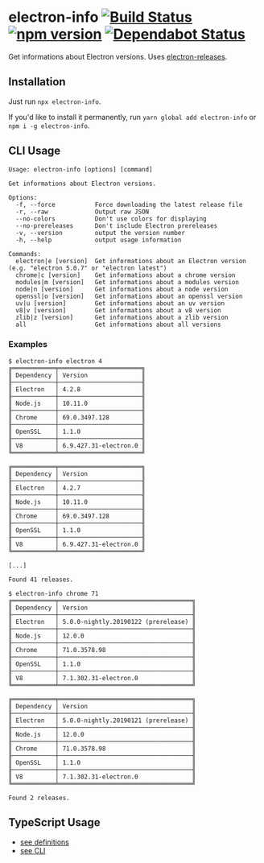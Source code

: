 # electron-info [![Build Status](https://action-badges.now.sh/ffflorian/electron-info)](https://github.com/ffflorian/electron-info/actions/) [![npm version](https://img.shields.io/npm/v/electron-info.svg?style=flat)](https://www.npmjs.com/package/electron-info) [![Dependabot Status](https://api.dependabot.com/badges/status?host=github&repo=ffflorian/electron-info)](https://dependabot.com)

Get informations about Electron versions. Uses [electron-releases](https://unpkg.com/electron-releases@latest/lite.json).

## Installation

Just run `npx electron-info`.

If you'd like to install it permanently, run `yarn global add electron-info` or `npm i -g electron-info`.

## CLI Usage

```
Usage: electron-info [options] [command]

Get informations about Electron versions.

Options:
  -f, --force           Force downloading the latest release file
  -r, --raw             Output raw JSON
  --no-colors           Don't use colors for displaying
  --no-prereleases      Don't include Electron prereleases
  -v, --version         output the version number
  -h, --help            output usage information

Commands:
  electron|e [version]  Get informations about an Electron version (e.g. "electron 5.0.7" or "electron latest")
  chrome|c [version]    Get informations about a chrome version
  modules|m [version]   Get informations about a modules version
  node|n [version]      Get informations about a node version
  openssl|o [version]   Get informations about an openssl version
  uv|u [version]        Get informations about an uv version
  v8|v [version]        Get informations about a v8 version
  zlib|z [version]      Get informations about a zlib version
  all                   Get informations about all versions
```

### Examples

```shell
$ electron-info electron 4
╔════════════╤═══════════════════════╗
║ Dependency │ Version               ║
╟────────────┼───────────────────────╢
║ Electron   │ 4.2.8                 ║
╟────────────┼───────────────────────╢
║ Node.js    │ 10.11.0               ║
╟────────────┼───────────────────────╢
║ Chrome     │ 69.0.3497.128         ║
╟────────────┼───────────────────────╢
║ OpenSSL    │ 1.1.0                 ║
╟────────────┼───────────────────────╢
║ V8         │ 6.9.427.31-electron.0 ║
╚════════════╧═══════════════════════╝

╔════════════╤═══════════════════════╗
║ Dependency │ Version               ║
╟────────────┼───────────────────────╢
║ Electron   │ 4.2.7                 ║
╟────────────┼───────────────────────╢
║ Node.js    │ 10.11.0               ║
╟────────────┼───────────────────────╢
║ Chrome     │ 69.0.3497.128         ║
╟────────────┼───────────────────────╢
║ OpenSSL    │ 1.1.0                 ║
╟────────────┼───────────────────────╢
║ V8         │ 6.9.427.31-electron.0 ║
╚════════════╧═══════════════════════╝

[...]

Found 41 releases.
```

```shell
$ electron-info chrome 71
╔════════════╤═════════════════════════════════════╗
║ Dependency │ Version                             ║
╟────────────┼─────────────────────────────────────╢
║ Electron   │ 5.0.0-nightly.20190122 (prerelease) ║
╟────────────┼─────────────────────────────────────╢
║ Node.js    │ 12.0.0                              ║
╟────────────┼─────────────────────────────────────╢
║ Chrome     │ 71.0.3578.98                        ║
╟────────────┼─────────────────────────────────────╢
║ OpenSSL    │ 1.1.0                               ║
╟────────────┼─────────────────────────────────────╢
║ V8         │ 7.1.302.31-electron.0               ║
╚════════════╧═════════════════════════════════════╝

╔════════════╤═════════════════════════════════════╗
║ Dependency │ Version                             ║
╟────────────┼─────────────────────────────────────╢
║ Electron   │ 5.0.0-nightly.20190121 (prerelease) ║
╟────────────┼─────────────────────────────────────╢
║ Node.js    │ 12.0.0                              ║
╟────────────┼─────────────────────────────────────╢
║ Chrome     │ 71.0.3578.98                        ║
╟────────────┼─────────────────────────────────────╢
║ OpenSSL    │ 1.1.0                               ║
╟────────────┼─────────────────────────────────────╢
║ V8         │ 7.1.302.31-electron.0               ║
╚════════════╧═════════════════════════════════════╝

Found 2 releases.
```

## TypeScript Usage

- [see definitions](https://unpkg.com/electron-info@latest/dist/ElectronInfo.d.ts)
- [see CLI](./src/cli.ts)
